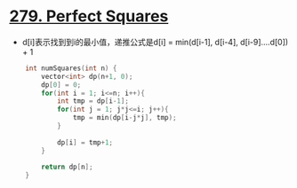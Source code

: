 # [279. Perfect Squares](https://leetcode.com/problems/perfect-squares/#/description)
* d[i]表示找到到i的最小值，递推公式是d[i] = min(d[i-1], d[i-4],  d[i-9]....d[0]) + 1
```C++
    int numSquares(int n) {
        vector<int> dp(n+1, 0);
        dp[0] = 0;
        for(int i = 1; i<=n; i++){
            int tmp = dp[i-1];
            for(int j = 1; j*j<=i; j++){
                tmp = min(dp[i-j*j], tmp);
            }
            
            dp[i] = tmp+1;
        }
        
        return dp[n];
    }
```
